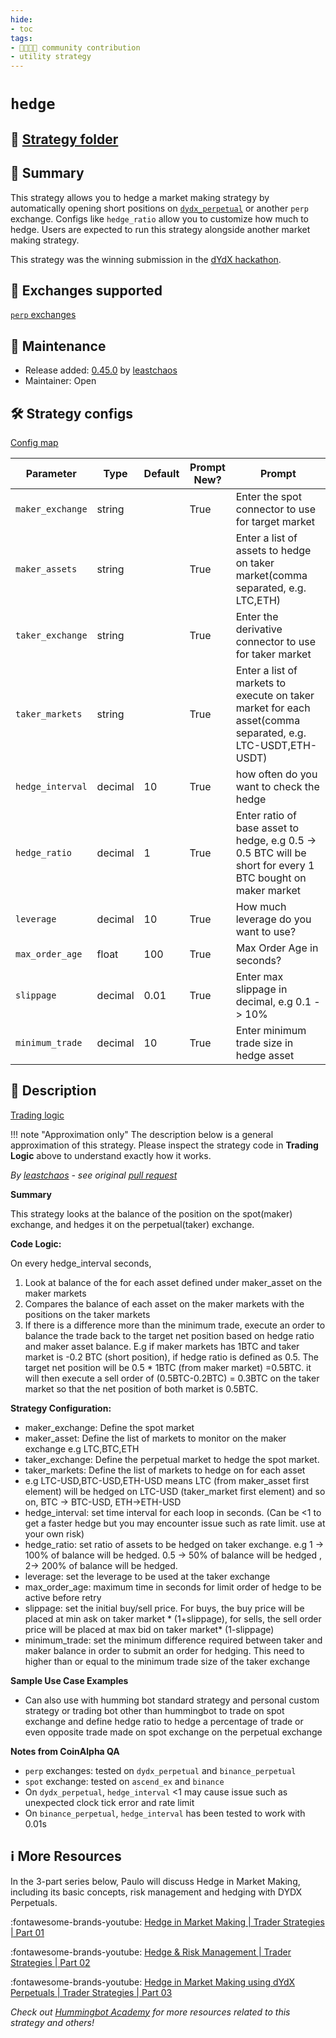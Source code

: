 ```yaml
---
hide:
- toc
tags:
- 👨‍👩‍👧‍👦 community contribution
- utility strategy
---
```


# `hedge`

## 📁 [Strategy folder](https://github.com/hummingbot/hummingbot/tree/master/hummingbot/strategy/hedge)

## 📝 Summary

This strategy allows you to hedge a market making strategy by automatically opening short positions on [`dydx_perpetual`](/exchanges/dydx-perpetual) or another `perp` exchange. Configs like `hedge_ratio` allow you to customize how much to hedge. Users are expected to run this strategy alongside another market making strategy.

This strategy was the winning submission in the [dYdX hackathon](https://hummingbot.io/blog/dYdX-Bounty-Winner-Announcement). 

## 🏦 Exchanges supported

[`perp` exchanges](/exchanges/#perp)

## 👷 Maintenance

* Release added: [0.45.0](/release-notes/0.45.0/) by [leastchaos](https://github.com/leastchaos)
* Maintainer: Open

## 🛠️ Strategy configs

[Config map](https://github.com/hummingbot/hummingbot/blob/master/hummingbot/strategy/hedge/hedge_config_map.py)

| Parameter                        | Type        | Default     | Prompt New? | Prompt                                                 |
|----------------------------------|-------------|-------------|-------------|--------------------------------------------------------|
| `maker_exchange`                 | string      |             | True        | Enter the spot connector to use for target market      |
| `maker_assets`                   | string      |             | True        | Enter a list of assets to hedge on taker market(comma separated, e.g. LTC,ETH) |
| `taker_exchange`                 | string      |             | True        | Enter the derivative connector to use for taker market |
| `taker_markets`                  | string      |             | True        | Enter a list of markets to execute on taker market for each asset(comma separated, e.g. LTC-USDT,ETH-USDT) |
| `hedge_interval`                 | decimal     | 10          | True        | how often do you want to check the hedge |
| `hedge_ratio`                    | decimal     | 1           | True        | Enter ratio of base asset to hedge, e.g 0.5 -> 0.5 BTC will be short for every 1 BTC bought on maker market |
| `leverage`                       | decimal     | 10          | True        | How much leverage do you want to use? |
| `max_order_age`                  | float       | 100         | True        | Max Order Age in seconds? |
| `slippage`                       | decimal     | 0.01        | True        | Enter max slippage in decimal, e.g 0.1 -> 10% |
| `minimum_trade`                  | decimal     | 10          | True        | Enter minimum trade size in hedge asset |

## 📓 Description

[Trading logic](https://github.com/hummingbot/hummingbot/blob/master/hummingbot/strategy/hedge/hedge.pyx)

!!! note "Approximation only"
    The description below is a general approximation of this strategy. Please inspect the strategy code in **Trading Logic** above to understand exactly how it works.

*By [leastchaos](https://github.com/leastchaos) - see original [pull request](https://github.com/hummingbot/hummingbot/pull/4121)*

**Summary**

This strategy looks at the balance of the position on the spot(maker) exchange, and hedges it on the perpetual(taker) exchange.

**Code Logic:**

On every hedge_interval seconds,
1. Look at balance of the for each asset defined under maker_asset on the maker markets
2. Compares the balance of each asset on the maker markets with the positions on the taker markets
3. If there is a difference more than the minimum trade, execute an order to balance the trade back to the target net position based on hedge ratio and maker asset balance.
E.g if maker markets has 1BTC and taker market is -0.2 BTC (short position), if hedge ratio is defined as 0.5.
The target net position will be 0.5 * 1BTC (from maker market) =0.5BTC.
it will then execute a sell order of (0.5BTC-0.2BTC) = 0.3BTC on the taker market so that the net position of both market is 0.5BTC.

**Strategy Configuration:**

- maker_exchange: Define the spot market
- maker_asset: Define the list of markets to monitor on the maker exchange e.g LTC,BTC,ETH
- taker_exchange: Define the perpetual market to hedge the spot market.
- taker_markets: Define the list of markets to hedge on for each asset
- e.g LTC-USD,BTC-USD,ETH-USD means LTC (from maker_asset first element) will be hedged on  LTC-USD (taker_market first element) and so on, BTC -> BTC-USD, ETH->ETH-USD
- hedge_interval: set time interval for each loop in seconds. (Can be <1 to get a faster hedge but you may encounter issue such as rate limit. use at your own risk)
- hedge_ratio: set ratio of assets to be hedged on taker exchange. e.g 1 -> 100% of balance will be hedged. 0.5 -> 50% of balance will be hedged , 2-> 200% of balance will be hedged.
- leverage: set the leverage to be used at the taker exchange
- max_order_age: maximum time in seconds for limit order of hedge to be active before retry
- slippage: set the initial buy/sell price. For buys, the buy price will be placed at min ask on taker market * (1+slippage), for sells, the sell order price will be placed at max bid on taker market* (1-slippage)
- minimum_trade: set the minimum difference required between taker and maker balance in order to submit an order for hedging. This need to higher than or equal to the minimum trade size of the taker exchange

**Sample Use Case Examples**

- Can also use with humming bot standard strategy and personal custom strategy or trading bot other than hummingbot to trade on spot exchange and define hedge ratio to hedge a percentage of trade or even opposite trade made on spot exchange on the perpetual exchange

**Notes from CoinAlpha QA**

- `perp` exchanges: tested on `dydx_perpetual` and `binance_perpetual`
- `spot` exchange: tested on `ascend_ex` and `binance`
- On `dydx_perpetual`, `hedge_interval` <1 may cause issue such as unexpected clock tick error and rate limit
- On `binance_perpetual`, `hedge_interval` has been tested to work with 0.01s


## ℹ️ More Resources

In the 3-part series below, Paulo will discuss Hedge in Market Making, including its basic concepts, risk management and hedging with DYDX Perpetuals.

:fontawesome-brands-youtube: [Hedge in Market Making | Trader Strategies | Part 01](https://www.youtube.com/watch?v=vO79P7ROwtA)

:fontawesome-brands-youtube: [Hedge & Risk Management | Trader Strategies | Part 02](https://www.youtube.com/watch?v=YQ6vwJOD1Go)

:fontawesome-brands-youtube: [Hedge in Market Making using dYdX Perpetuals | Trader Strategies | Part 03](https://www.youtube.com/watch?v=E_M_SUAP3Zo&t=8s)

*Check out [Hummingbot Academy](https://hummingbot.io/en/academy) for more resources related to this strategy and others!*
